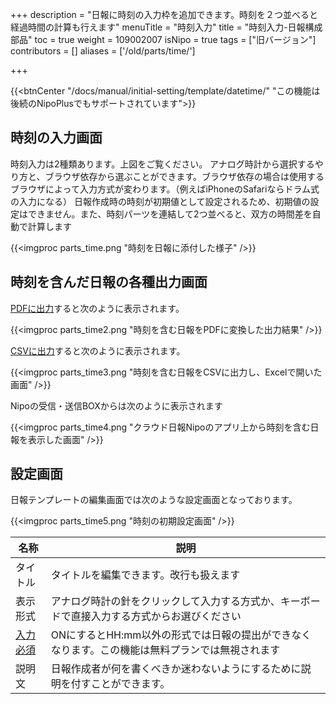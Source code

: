 +++
description = "日報に時刻の入力枠を追加できます。時刻を２つ並べると経過時間の計算も行えます"
menuTitle = "時刻入力"
title = "時刻入力-日報構成部品"
toc = true
weight = 109002007
isNipo = true
tags = ["旧バージョン"]
contributors = []
aliases = ['/old/parts/time/']

+++

{{<btnCenter "/docs/manual/initial-setting/template/datetime/" "この機能は後続のNipoPlusでもサポートされています">}}

## 時刻の入力画面

時刻入力は2種類あります。上図をご覧ください。
アナログ時計から選択するやり方と、ブラウザ依存から選ぶことができます。ブラウザ依存の場合は使用するブラウザによって入力方式が変わります。（例えばiPhoneのSafariならドラム式の入力になる）
日報作成時の時刻が初期値として設定されるため、初期値の設定はできません。また、時刻パーツを連結して2つ並べると、双方の時間差を自動で計算します

{{<imgproc parts_time.png "時刻を日報に添付した様子" />}}

## 時刻を含んだ日報の各種出力画面

[PDFに出力](/old/manual/pdf/)すると次のように表示されます。

{{<imgproc parts_time2.png "時刻を含む日報をPDFに変換した出力結果" />}}

[CSVに出力](/old/manual/analytics/)すると次のように表示されます。

{{<imgproc parts_time3.png "時刻を含む日報をCSVに出力し、Excelで開いた画面" />}}

Nipoの受信・送信BOXからは次のように表示されます

{{<imgproc parts_time4.png "クラウド日報Nipoのアプリ上から時刻を含む日報を表示した画面" />}}

## 設定画面

日報テンプレートの編集画面では次のような設定画面となっております。

{{<imgproc parts_time5.png "時刻の初期設定画面" />}}

|名称|説明|
|---|---|
|タイトル|タイトルを編集できます。改行も扱えます|
|表示形式|アナログ時計の針をクリックして入力する方式か、キーボードで直接入力する方式からお選びください|
|[入力必須](/tips/required/)|ONにするとHH:mm以外の形式では日報の提出ができなくなります。この機能は無料プランでは無視されます|
|説明文|日報作成者が何を書くべきか迷わないようにするために説明を付すことができます。|
